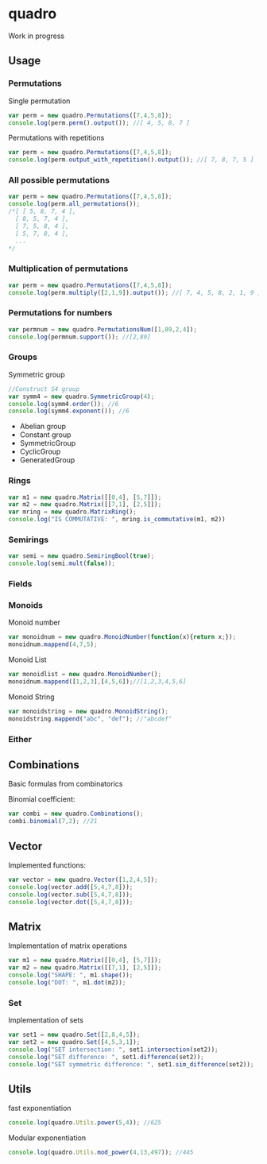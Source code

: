 # quadro

Work in progress

## Usage

### Permutations
Single permutation

```javascript
var perm = new quadro.Permutations([7,4,5,8]);
console.log(perm.perm().output()); //[ 4, 5, 8, 7 ]
```

Permutations with repetitions
```javascript
var perm = new quadro.Permutations([7,4,5,8]);
console.log(perm.output_with_repetition().output()); //[ 7, 8, 7, 5 ]
```

### All possible permutations
```javascript
var perm = new quadro.Permutations([7,4,5,8]);
console.log(perm.all_permutations());
/*[ [ 5, 8, 7, 4 ],
  [ 8, 5, 7, 4 ],
  [ 7, 5, 8, 4 ],
  [ 5, 7, 8, 4 ],
  ...
*/
```

### Multiplication of permutations
```javascript
var perm = new quadro.Permutations([7,4,5,8]);
console.log(perm.multiply([2,1,9]).output()); //[ 7, 4, 5, 8, 2, 1, 9 ]
```

### Permutations for numbers
```javascript
var permnum = new quadro.PermutationsNum([1,89,2,4]);
console.log(permnum.support()); //[2,89]
```

### Groups
Symmetric group
```javascript
//Construct S4 group
var symm4 = new quadro.SymmetricGroup(4);
console.log(symm4.order()); //6
console.log(symm4.exponent()); //6
```

* Abelian group
* Constant group
* SymmetricGroup
* CyclicGroup
* GeneratedGroup

### Rings
```javascript
var m1 = new quadro.Matrix([[0,4], [5,7]]);
var m2 = new quadro.Matrix([[7,1], [2,5]]);
var mring = new quadro.MatrixRing();
console.log("IS COMMUTATIVE: ", mring.is_commutative(m1, m2))
```

### Semirings
```javascript
var semi = new quadro.SemiringBool(true);
console.log(semi.mult(false));
```

### Fields


### Monoids
Monoid number
```javascript
var monoidnum = new quadro.MonoidNumber(function(x){return x;});
monoidnum.mappend(4,7,5);
```

Monoid List
```javascript
var monoidlist = new quadro.MonoidNumber();
monoidnum.mappend([1,2,3],[4,5,6]);//[1,2,3,4,5,6]
```

Monoid String
```javascript
var monoidstring = new quadro.MonoidString();
monoidstring.mappend("abc", "def"); //"abcdef"
```

### Either


## Combinations
Basic formulas from combinatorics

Binomial coefficient:
```javascript
var combi = new quadro.Combinations();
combi.binomial(7,2); //21
```

## Vector
Implemented functions:

```javascript
var vector = new quadro.Vector([1,2,4,5]);
console.log(vector.add([5,4,7,8]));
console.log(vector.sub([5,4,7,8]));
console.log(vector.dot([5,4,7,8]));
```

## Matrix
Implementation of matrix operations
```javascript
var m1 = new quadro.Matrix([[0,4], [5,7]]);
var m2 = new quadro.Matrix([[7,1], [2,5]]);
console.log("SHAPE: ", m1.shape());
console.log("DOT: ", m1.dot(m2));
```

### Set
Implementation of sets
```javascript
var set1 = new quadro.Set([2,8,4,5]);
var set2 = new quadro.Set([4,5,3,1]);
console.log("SET intersection: ", set1.intersection(set2));
console.log("SET difference: ", set1.difference(set2));
console.log("SET symmetric difference: ", set1.sim_difference(set2));
```

## Utils
fast exponentiation
```javascript
console.log(quadro.Utils.power(5,4)); //625
```
Modular exponentiation
```javascript
console.log(quadro.Utils.mod_power(4,13,497)); //445